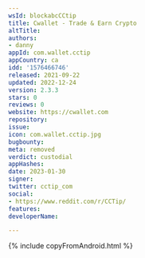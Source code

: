 ```yaml
---
wsId: blockabcCCtip
title: Cwallet - Trade & Earn Crypto
altTitle: 
authors:
- danny
appId: com.wallet.cctip
appCountry: ca
idd: '1576466746'
released: 2021-09-22
updated: 2022-12-24
version: 2.3.3
stars: 0
reviews: 0
website: https://cwallet.com
repository: 
issue: 
icon: com.wallet.cctip.jpg
bugbounty: 
meta: removed
verdict: custodial
appHashes: 
date: 2023-01-30
signer: 
twitter: cctip_com
social:
- https://www.reddit.com/r/CCTip/
features: 
developerName: 

---
```


{% include copyFromAndroid.html %}
